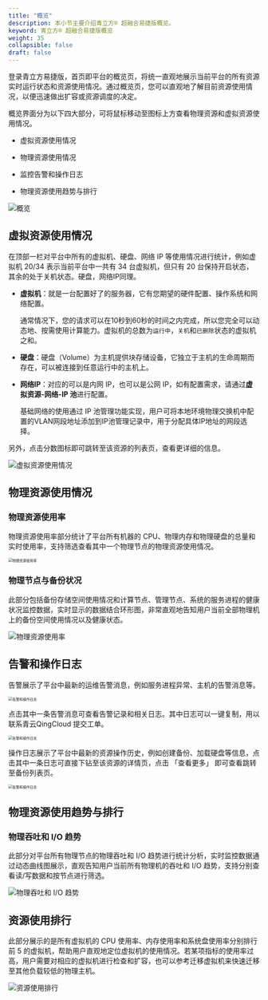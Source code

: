 ```yaml
---
title: "概览"
description: 本小节主要介绍青立方® 超融合易捷版概览。 
keyword: 青立方® 超融合易捷版概览
weight: 35
collapsible: false
draft: false
---
```



登录青立方易捷版，首页即平台的概览页，将统一直观地展示当前平台的所有资源实时运行状态和资源使用情况。通过概览页，您可以直观地了解目前资源使用情况，以便迅速做出扩容或资源调度的决定。

概览界面分为以下四大部分，可将鼠标移动至图标上方查看物理资源和虚拟资源使用情况。

- 虚拟资源使用情况

- 物理资源使用情况

- 监控告警和操作日志

- 物理资源使用趋势与排行

![概览](../_images/overview.png)

## 虚拟资源使用情况

在顶部一栏对平台中所有的虚拟机、硬盘、网络 IP 等使用情况进行统计，例如虚拟机 20/34 表示当前平台中一共有 34 台虚拟机，但只有 20 台保持开启状态，其余的处于关机状态。硬盘，网络IP同理。

- **虚拟机**：就是一台配置好了的服务器，它有您期望的硬件配置、操作系统和网络配置。
  
  通常情况下，您的请求可以在10秒到60秒的时间之内完成，所以您完全可以动态地、按需使用计算能力。虚拟机的总数为`运行中`，`关机`和`已删除`状态的虚拟机之和。

- **硬盘**：硬盘（Volume）为主机提供块存储设备，它独立于主机的生命周期而存在，可以被连接到任意运行中的主机上。

- **网络IP**：对应的可以是内网 IP，也可以是公网 IP，如有配置需求，请通过**虚拟资源-网络-IP 池**进行配置。
  
  基础网络的使用通过 IP 池管理功能实现，用户可将本地环境物理交换机中配置的VLAN网段地址添加到IP池管理记录中，用于分配具体IP地址的网段选择。

另外，点击分数图标即可跳转至该资源的列表页，查看更详细的信息。

![虚拟资源使用情况](../_images/vm_usage.png)

## 物理资源使用情况

### 物理资源使用率

物理资源使用率部分统计了平台所有机器的 CPU、物理内存和物理硬盘的总量和实时使用率，支持筛选查看其中一个物理节点的物理资源使用情况。

<img src="../_images/physical_usage.png" alt="物理资源使用率" style="zoom:50%;" />

### 物理节点与备份状况

此部分包括备份存储空间使用情况和计算节点、管理节点、系统的服务进程的健康状况监控数据，实时显示的数据结合环形图，非常直观地告知用户当前全部物理机上的备份空间使用情况以及健康状态。

![物理资源使用率](../_images/physical_usage_2.png)

## 告警和操作日志

告警展示了平台中最新的运维告警消息，例如服务进程异常、主机的告警消息等。

<img src="../_images/log.png" alt="告警和操作日志" style="zoom:50%;" />

点击其中一条告警消息可查看告警记录和相关日志。其中日志可以一键复制，用以联系青云QingCloud 提交工单。

<img src="../_images/log_2.png" alt="告警和操作日志" style="zoom:50%;" />

操作日志展示了平台中最新的资源操作历史，例如创建备份、加载硬盘等信息，点击其中一条日志可直接下钻至该资源的详情页，点击 「查看更多」 即可查看跳转至备份列表页。

<img src="../_images/log_3.png" alt="告警和操作日志" style="zoom:50%;" />

## 物理资源使用趋势与排行

### 物理吞吐和 I/O 趋势

此部分对平台所有物理节点的物理吞吐和 I/O 趋势进行统计分析，实时监控数据通过动态曲线图展示，直观告知用户当前所有物理机的吞吐和 I/O 趋势，支持分别查看读/写数据和按节点进行筛选。

![物理吞吐和 I/O 趋势](../_images/rank.png)

## 资源使用排行

此部分展示的是所有虚拟机的 CPU 使用率、内存使用率和系统盘使用率分别排行前 5 的虚拟机，帮助用户直观地定位虚拟机的使用情况。若某项指标的使用率过高，用户需要对相应的虚拟机进行检查和扩容，也可以参考迁移虚拟机来快速迁移至其他负载较低的物理主机。

![资源使用排行](../_images/rank_2.png)
